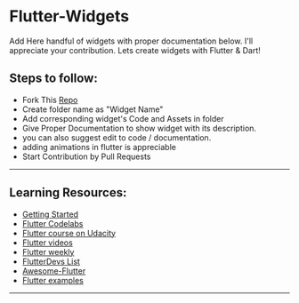 # Flutter-Widgets
Add Here handful of widgets with proper documentation below. I'll appreciate your contribution. Lets create widgets with Flutter & Dart!

## Steps to follow:
* Fork This [Repo](https://github.com/iamprakash13/Flutter-Widgets/)
* Create folder name as "Widget Name"
* Add corresponding widget's Code and Assets in folder 
* Give Proper Documentation to show widget with its description.
* you can also suggest edit to code / documentation.
* adding animations in flutter is appreciable
* Start Contribution by Pull Requests
______

## Learning Resources:

+ [Getting Started](https://flutter.io/get-started/install/)
+ [Flutter Codelabs](https://codelabs.developers.google.com/?cat=Flutter)
+ [Flutter course on Udacity](https://www.udacity.com/course/build-native-mobile-apps-with-flutter--ud905)
+ [Flutter videos](https://www.youtube.com/playlist?list=PLOU2XLYxmsIJ7dsVN4iRuA7BT8XHzGtCr)
+ [Flutter weekly](https://us17.campaign-archive.com/?u=c8d8d18b6e2c6316ddc1d48a0&id=b2a9a6d738)
+ [FlutterDevs List](https://twitter.com/flutterfyi/lists/flutter-peeps)
+ [Awesome-Flutter](https://github.com/Solido/awesome-flutter)
+ [Flutter examples](https://github.com/flutter/flutter/tree/master/examples)
______
